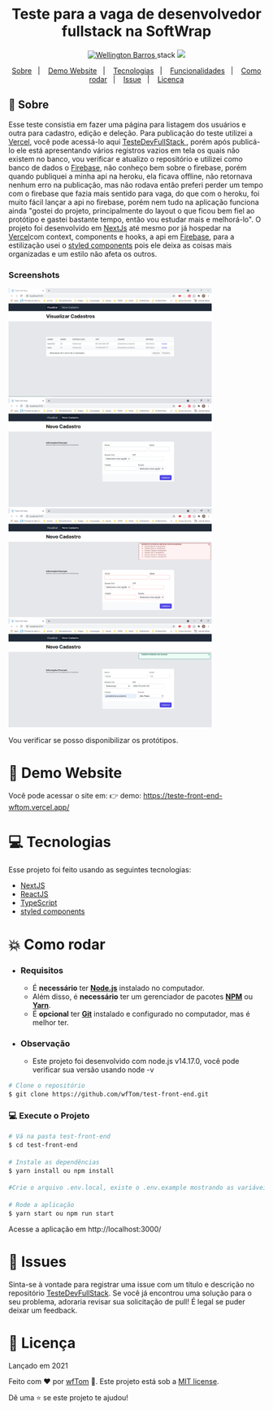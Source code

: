 <h1 align="center">
    Teste para a vaga de desenvolvedor fullstack na SoftWrap
</h1>

<p align="center">
   <a href="https://www.linkedin.com/in/wellington-barros-593ba0137/">
      <img alt="Wellington Barros" src="https://img.shields.io/badge/-Wellington%20Barros-8257E5?style=flat&logo=Linkedin&logoColor=white" />
   </a>stack
  <a aria-label="Completed" href="mailto:wf_tom@hotmail.com.br?subject=GitHub%20repo%20Teste%20Dev%20FullStack">
    <img src="https://img.shields.io/badge/-Fale-comigo8257E5?style=flat&logoColor=white"></img>
  </a>
</p>

<p align="center">
  <a href="#bookmark-sobre">Sobre</a>&nbsp;&nbsp;&nbsp;|&nbsp;&nbsp;&nbsp;
  <a href="#eyes-demo-website">Demo Website</a>&nbsp;&nbsp;&nbsp;|&nbsp;&nbsp;&nbsp;
  <a href="#computer-tecnologias">Tecnologias</a>&nbsp;&nbsp;&nbsp;|&nbsp;&nbsp;&nbsp;
  <a href="#rocket-funcionalidades">Funcionalidades</a>&nbsp;&nbsp;&nbsp;|&nbsp;&nbsp;&nbsp;
  <a href="#construction_worker-como-rodar">Como rodar</a>&nbsp;&nbsp;&nbsp;|&nbsp;&nbsp;&nbsp;
  <a href="##bug-issues">Issue</a>&nbsp;&nbsp;&nbsp;|&nbsp;&nbsp;&nbsp;
  <a href="#memo-licença">Licença</a>
</p>

## :bookmark: Sobre

Esse teste consistia em fazer uma página para listagem dos usuários e outra para cadastro, edição e deleção. Para publicação do teste utilizei a [Vercel](https://vercel.com/), você pode acessá-lo aqui <a href="https://teste-front-end-wftom.vercel.app/"> TesteDevFullStack </a>, porém após publicá-lo ele está apresentando vários registros vazios em tela os quais não existem no banco, vou verificar e atualizo o repositório e utilizei como banco de dados o [Firebase](http://firebase.google.com/), não conheço bem sobre o firebase, porém quando publiquei a minha api na heroku, ela ficava offline, não retornava nenhum erro na publicação, mas não rodava então preferi perder um tempo com o firebase que fazia mais sentido para vaga, do que com o heroku, foi muito fácil lançar a api no firebase, porém nem tudo na aplicação funciona ainda "gostei do projeto, principalmente do layout o que ficou bem fiel ao protótipo e gastei bastante tempo, então vou estudar mais e melhorá-lo".
O projeto foi desenvolvido em [NextJs](https://nextjs.org) até mesmo por já hospedar na [Vercel](https://vercel.com/)com context, components e hooks, a api em [Firebase](http://firebase.google.com/), para a estilização usei o [styled components](https://styled-components.com/) pois ele deixa as coisas mais organizadas e um estilo não afeta os outros.

### Screenshots

<div>
   <img src="./.github/landing_page.png" width="400px">
   <img src="./.github/register.png" width="400px">
</div>
<div>
   <img src="./.github/error.png" width="400px">
   <img src="./.github/success.png" width="400px">
</div>

Vou verificar se posso disponibilizar os protótipos.

# :eyes: Demo Website

Você pode acessar o site em:
👉 demo: https://teste-front-end-wftom.vercel.app/

# :computer: Tecnologias

Esse projeto foi feito usando as seguintes tecnologias:

- [NextJS](https://nextjs.org)
- [ReactJS](https://reactjs.org/)
- [TypeScript](https://www.typescriptlang.org/)
- [styled components](https://styled-components.com/)

# :boom: Como rodar

- ### **Requisitos**

  - É **necessário** ter **[Node.js](https://nodejs.org/en/)** instalado
    no computador.
  - Além disso, é **necessário** ter um gerenciador de pacotes
    **[NPM](https://www.npmjs.com/)** ou **[Yarn](https://yarnpkg.com/)**.
  - É **opcional** ter **[Git](https://git-scm.com/)** instalado e
    configurado no computador, mas é melhor ter.

- ### **Observação**

  - Este projeto foi desenvolvido com node.js v14.17.0, você pode verificar sua versão usando node -v

```bash
# Clone o repositório
$ git clone https://github.com/wfTom/test-front-end.git
```

### 💻 Execute o Projeto

```bash
# Vá na pasta test-front-end
$ cd test-front-end

# Instale as dependências
$ yarn install ou npm install

#Crie o arquivo .env.local, existe o .env.example mostrando as variáveis de ambiente

# Rode a aplicação
$ yarn start ou npm run start
```

Acesse a aplicação em http://localhost:3000/

# :bug: Issues

Sinta-se à vontade para registrar uma issue com um título e descrição no repositório [TesteDevFullStack](https://github.com/wfTom/test-front-end/issues).
Se você já encontrou uma solução para o seu problema, adoraria revisar sua solicitação de pull!
É legal se puder deixar um feedback.

# :closed_book: Licença

Lançado em 2021

Feito com ❤︎ por [wfTom](https://github.com/wfTom) 🚀. Este projeto está sob a [MIT license](./LICENSE).

Dê uma ⭐️ se este projeto te ajudou!
